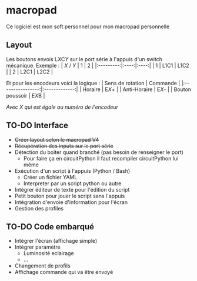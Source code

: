 # macropad
Ce logiciel est mon soft personnel pour mon macropad personnelle

## Layout
Les boutons envois L*X*C*Y* sur le port série à l'appuis d'un switch mécanique.
Exemple :
| *X* / *Y* | 1    | 2    |
|:---------:|:----:|:----:|
| 1         | L1C1 | L1C2 |
| 2         | L2C1 | L2C2 |

Et pour les encodeurs voici la logique :
| Sens de rotation | Commande      |
|:----------------:|:-------------:|
| Horaire          | E*X*+         |
| Anti-Horaire     | E*X*-         |
| Bouton poussoir  | E*X*B         |

*Avec X qui est égale au numéro de l'encodeur*  

## TO-DO Interface
- <s>Créer layout selon le macropad V4</s>
- <s>Récupération des inputs sur le port série</s>
- Détection du boiter quand branché (pas besoin de renseigner le port)
    - Pour faire ça en circuitPython il faut recompiler circuitPython lui même
- Exécution d'un script à l'appuis (Python / Bash)
    - Créer un fichier YAML
    - Interpreter par un script python ou autre
- Intégrer éditeur de texte pour l'édition du script
- Petit bouton pour jouer le script sans l'appuis
- Intégration d'envoie d'information pour l'écran
- Gestion des profiles

## TO-DO Code embarqué
- Intégrer l'écran (affichage simple)
- Intégrer paramètre
    - Luminosité eclairage
    - ...
- Changement de profils
- Affichage commande qui va être envoyé
